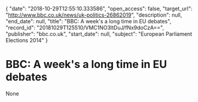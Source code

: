 {
  "date": "2018-10-29T12:55:10.333586", 
  "open_access": false, 
  "target_url": "http://www.bbc.co.uk/news/uk-politics-26862019", 
  "description": null, 
  "end_date": null, 
  "title": "BBC:  A week's a long time in EU debates", 
  "record_id": "20181029T125510/VMC1NO3ltDuJ/fNx9doCzA==", 
  "publisher": "bbc.co.uk", 
  "start_date": null, 
  "subject": "European Parliament Elections 2014"
}

# BBC:  A week's a long time in EU debates

None